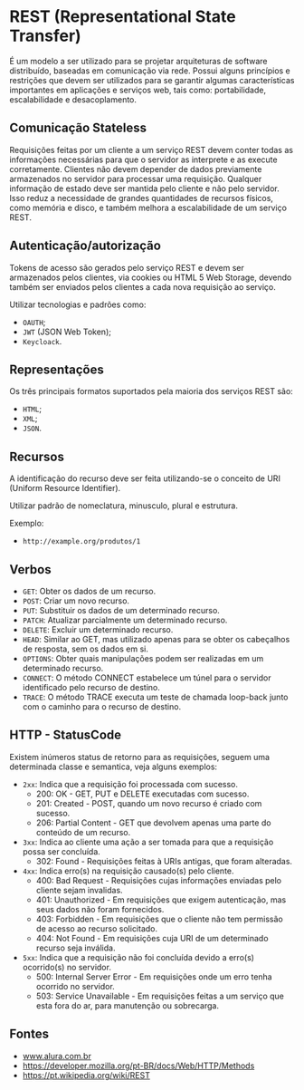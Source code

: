 # REST (Representational State Transfer)
É um modelo a ser utilizado para se projetar arquiteturas de software distribuído, baseadas em comunicação via rede. Possui alguns princípios e restrições que devem ser utilizados para se garantir algumas características importantes em aplicações e serviços web, tais como: portabilidade, escalabilidade e desacoplamento.

## Comunicação Stateless
Requisições feitas por um cliente a um serviço REST devem conter todas as informações necessárias para que o servidor as interprete e as execute corretamente. Clientes não devem depender de dados previamente armazenados no servidor para processar uma requisição. Qualquer informação de estado deve ser mantida pelo cliente e não pelo servidor. Isso reduz a necessidade de grandes quantidades de recursos físicos, como memória e disco, e também melhora a escalabilidade de um serviço REST.

## Autenticação/autorização
Tokens de acesso são gerados pelo serviço REST e devem ser armazenados pelos clientes, via cookies ou HTML 5 Web Storage, devendo também ser enviados pelos clientes a cada nova requisição ao serviço.

Utilizar tecnologias e padrões como:
- `OAUTH`;
- `JWT` (JSON Web Token);
- `Keycloack`.

## Representações

Os três principais formatos suportados pela maioria dos serviços REST são:
- `HTML`;
- `XML`;
- `JSON`.

## Recursos
A identificação do recurso deve ser feita utilizando-se o conceito de URI (Uniform Resource Identifier).

Utilizar padrão de nomeclatura, minusculo, plural e estrutura.

Exemplo:
- `http://example.org/produtos/1`

## Verbos
- `GET`: Obter os dados de um recurso.
- `POST`: Criar um novo recurso.
- `PUT`: Substituir os dados de um determinado recurso.
- `PATCH`: Atualizar parcialmente um determinado recurso.
- `DELETE`: Excluir um determinado recurso.
- `HEAD`: Similar ao GET, mas utilizado apenas para se obter os cabeçalhos de resposta, sem os dados em si.
- `OPTIONS`: Obter quais manipulações podem ser realizadas em um determinado recurso.
- `CONNECT`: O método CONNECT estabelece um túnel para o servidor identificado pelo recurso de destino.
- `TRACE`: O método TRACE executa um teste de chamada loop-back junto com o caminho para o recurso de destino.

## HTTP - StatusCode

Existem inúmeros status de retorno para as requisições, seguem uma determinada classe e semantica, veja alguns exemplos:

- `2xx`: Indica que a requisição foi processada com sucesso.
  - 200: OK - GET, PUT e DELETE executadas com sucesso.
  - 201: Created - POST, quando um novo recurso é criado com sucesso.
  - 206: Partial Content - GET que devolvem apenas uma parte do conteúdo de um recurso.
- `3xx`: Indica ao cliente uma ação a ser tomada para que a requisição possa ser concluída.
  - 302: Found - Requisições feitas à URIs antigas, que foram alteradas.
- `4xx`: Indica erro(s) na requisição causado(s) pelo cliente.
  - 400: Bad Request - Requisições cujas informações enviadas pelo cliente sejam invalidas.
  - 401: Unauthorized - Em requisições que exigem autenticação, mas seus dados não foram fornecidos.
  - 403: Forbidden - Em requisições que o cliente não tem permissão de acesso ao recurso solicitado.
  - 404: Not Found - Em requisições cuja URI de um determinado recurso seja inválida.
- `5xx`: Indica que a requisição não foi concluída devido a erro(s) ocorrido(s) no servidor.
  - 500: Internal Server Error - Em requisições onde um erro tenha ocorrido no servidor.
  - 503: Service Unavailable - Em requisições feitas a um serviço que esta fora do ar, para manutenção ou sobrecarga.

## Fontes
- www.alura.com.br
- https://developer.mozilla.org/pt-BR/docs/Web/HTTP/Methods
- https://pt.wikipedia.org/wiki/REST
